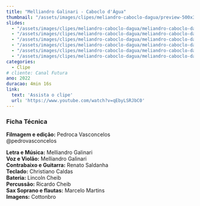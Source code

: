 ```yaml
---
title: "Melliandro Galinari - Caboclo d'Água"
thumbnail: "/assets/images/clipes/meliandro-caboclo-dagua/preview-500x350.jpg"
slides:
  - "/assets/images/clipes/meliandro-caboclo-dagua/meliandro-caboclo-dagua (1).jpg"
  - "/assets/images/clipes/meliandro-caboclo-dagua/meliandro-caboclo-dagua (2).jpg"
  - "/assets/images/clipes/meliandro-caboclo-dagua/meliandro-caboclo-dagua (3).jpg"
  - "/assets/images/clipes/meliandro-caboclo-dagua/meliandro-caboclo-dagua (4).jpg"
  - "/assets/images/clipes/meliandro-caboclo-dagua/meliandro-caboclo-dagua (5).jpg"
  - "/assets/images/clipes/meliandro-caboclo-dagua/meliandro-caboclo-dagua (6).jpg"
categories:
  - Clipe
# cliente: Canal Futura
ano: 2022
duracao: 4min 16s
link:
  text: 'Assista o clipe'
  url: 'https://www.youtube.com/watch?v=qEbyLSRJbC0'
---
```


### Ficha Técnica
**Filmagem e edição:** Pedroca Vasconcelos\
@pedrovasconcelos

**Letra e Música:** Melliandro Galinari\
**Voz e Violão:** Melliandro Galinari\
**Contrabaixo e Guitarra:** Renato Saldanha\
**Teclado:** Christiano Caldas\
**Bateria:** Lincoln Cheib\
**Percussão:** Ricardo Cheib\
**Sax Soprano e flautas:** Marcelo Martins\
**Imagens:** Cottonbro